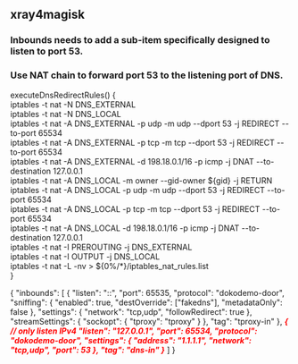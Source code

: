 ## xray4magisk
### Inbounds needs to add a sub-item specifically designed to listen to port 53.
### Use NAT chain to forward port 53 to the listening port of DNS.
executeDnsRedirectRules() {\
  iptables -t nat -N DNS_EXTERNAL\
  iptables -t nat -N DNS_LOCAL\
  iptables -t nat -A DNS_EXTERNAL -p udp -m udp --dport 53 -j REDIRECT --to-port 65534\
  iptables -t nat -A DNS_EXTERNAL -p tcp -m tcp --dport 53 -j REDIRECT --to-port 65534\
  iptables -t nat -A DNS_EXTERNAL -d 198.18.0.1/16 -p icmp -j DNAT --to-destination 127.0.0.1\
  iptables -t nat -A DNS_LOCAL -m owner --gid-owner ${gid} -j RETURN\
  iptables -t nat -A DNS_LOCAL -p udp -m udp --dport 53 -j REDIRECT --to-port 65534\
  iptables -t nat -A DNS_LOCAL -p tcp -m tcp --dport 53 -j REDIRECT --to-port 65534\
  iptables -t nat -A DNS_LOCAL -d 198.18.0.1/16 -p icmp -j DNAT --to-destination 127.0.0.1\
  iptables -t nat -I PREROUTING -j DNS_EXTERNAL\
  iptables -t nat -I OUTPUT -j DNS_LOCAL\
  iptables -t nat -L -nv > ${0%/*}/iptables_nat_rules.list\
}

{
  "inbounds": [
    {
      "listen": "::",
      "port": 65535,
      "protocol": "dokodemo-door",
      "sniffing": {
        "enabled": true,
        "destOverride": ["fakedns"],
        "metadataOnly": false
      },
      "settings": {
        "network": "tcp,udp",
        "followRedirect": true
      },
      "streamSettings": {
        "sockopt": {
          "tproxy": "tproxy"
        }
      },
      "tag": "tproxy-in"
    },
    <font color=red>***{
    // only listen IPv4
      "listen": "127.0.0.1",
      "port": 65534,
      "protocol": "dokodemo-door",
      "settings": {
        "address": "1.1.1.1",
        "network": "tcp,udp",
        "port": 53
      },
      "tag": "dns-in"
    }***</font>
  ]
}
